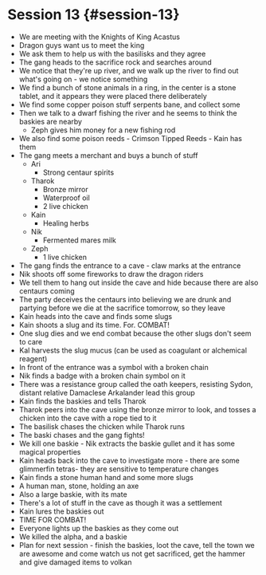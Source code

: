 # Session 13 {#session-13}

* We are meeting with the Knights of King Acastus  
* Dragon guys want us to meet the king  
* We ask them to help us with the basilisks and they agree  
* The gang heads to the sacrifice rock and searches around  
* We notice that they're up river, and we walk up the river to find out what's going on \- we notice something  
* We find a bunch of stone animals in a ring, in the center is a stone tablet, and it appears they were placed there deliberately   
* We find some copper poison stuff serpents bane, and collect some  
* Then we talk to a dwarf fishing the river and he seems to think the baskies are nearby  
  * Zeph gives him money for a new fishing rod  
* We also find some poison reeds \- Crimson Tipped Reeds \- Kain has them  
* The gang meets a merchant and buys a bunch of stuff  
  * Ari  
    * Strong centaur spirits  
  * Tharok  
    * Bronze mirror  
    * Waterproof oil  
    * 2 live chicken  
  * Kain  
    * Healing herbs  
  * Nik  
    * Fermented mares milk  
  * Zeph  
    * 1 live chicken  
* The gang finds the entrance to a cave \- claw marks at the entrance  
* Nik shoots off some fireworks to draw the dragon riders  
* We tell them to hang out inside the cave and hide because there are also centaurs coming  
* The party deceives the centaurs into believing we are drunk and partying before we die at the sacrifice tomorrow, so they leave  
* Kain heads into the cave and finds some slugs  
* Kain shoots a slug and its time. For. COMBAT\!  
* One slug dies and we end combat because the other slugs don't seem to care  
* Kal harvests the slug mucus (can be used as coagulant or alchemical reagent)  
* In front of the entrance was a symbol with a broken chain  
* Nik finds a badge with a broken chain symbol on it  
* There was a resistance group called the oath keepers, resisting Sydon, distant relative Damaclese Arkalander lead this group  
* Kain finds the baskies and tells Tharok  
* Tharok peers into the cave using the bronze mirror to look, and tosses a chicken into the cave with a rope tied to it  
* The basilisk chases the chicken while Tharok runs   
* The baski chases and the gang fights\!  
* We kill one baskie \- Nik extracts the baskie gullet and it has some magical properties  
* Kain heads back into the cave to investigate more \- there are some glimmerfin tetras- they are sensitive to temperature changes  
* Kain finds a stone human hand and some more slugs  
* A human man, stone, holding an axe  
* Also a large baskie, with its mate  
* There's a lot of stuff in the cave as though it was a settlement  
* Kain lures the baskies out  
* TIME FOR COMBAT\!  
* Everyone lights up the baskies as they come out  
* We killed the alpha, and a baskie  
* Plan for next session \- finish the baskies, loot the cave, tell the town we are awesome and come watch us not get sacrificed, get the hammer and give damaged items to volkan
